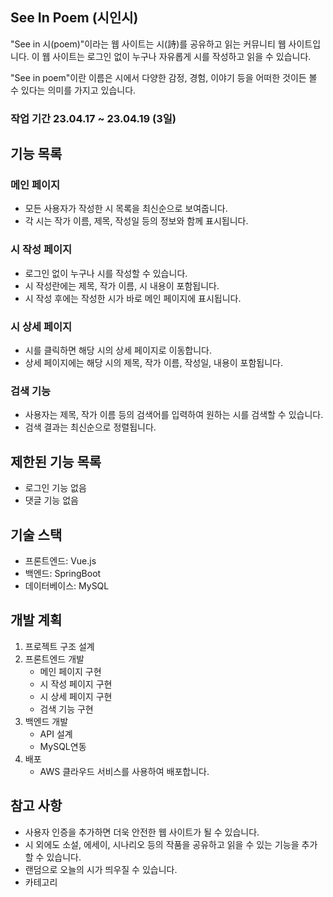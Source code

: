 ## See In Poem (시인시)

"See in 시(poem)"이라는 웹 사이트는 시(詩)를 공유하고 읽는 커뮤니티 웹 사이트입니다. 이 웹 사이트는 로그인 없이 누구나 자유롭게 시를 작성하고 읽을 수 있습니다. 

"See in poem"이란 이름은 시에서 다양한 감정, 경험, 이야기 등을 어떠한 것이든 볼 수 있다는 의미를 가지고 있습니다.

### 작업 기간 23.04.17 ~ 23.04.19 (3일)

## **기능 목록**

### **메인 페이지**

- 모든 사용자가 작성한 시 목록을 최신순으로 보여줍니다.
- 각 시는 작가 이름, 제목, 작성일 등의 정보와 함께 표시됩니다.

### **시 작성 페이지**

- 로그인 없이 누구나 시를 작성할 수 있습니다.
- 시 작성란에는 제목, 작가 이름, 시 내용이 포함됩니다.
- 시 작성 후에는 작성한 시가 바로 메인 페이지에 표시됩니다.

### **시 상세 페이지**

- 시를 클릭하면 해당 시의 상세 페이지로 이동합니다.
- 상세 페이지에는 해당 시의 제목, 작가 이름, 작성일, 내용이 포함됩니다.

### **검색 기능**

- 사용자는 제목, 작가 이름 등의 검색어를 입력하여 원하는 시를 검색할 수 있습니다.
- 검색 결과는 최신순으로 정렬됩니다.

## **제한된 기능 목록**

- 로그인 기능 없음
- 댓글 기능 없음

## **기술 스택**

- 프론트엔드: Vue.js
- 백엔드: SpringBoot
- 데이터베이스: MySQL

## **개발 계획**

1. 프로젝트 구조 설계
2. 프론트엔드 개발
    - 메인 페이지 구현
    - 시 작성 페이지 구현
    - 시 상세 페이지 구현
    - 검색 기능 구현
3. 백엔드 개발
    - API 설계
    - MySQL연동
4. 배포
    - AWS  클라우드 서비스를 사용하여 배포합니다.

## **참고 사항**

- 사용자 인증을 추가하면 더욱 안전한 웹 사이트가 될 수 있습니다.
- 시 외에도 소설, 에세이, 시나리오 등의 작품을 공유하고 읽을 수 있는 기능을 추가할 수 있습니다.
- 랜덤으로 오늘의 시가 띄우질 수 있습니다.
- 카테고리
